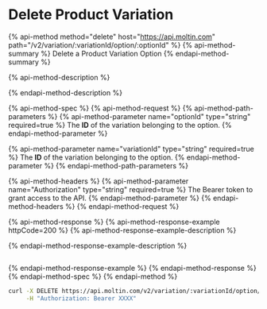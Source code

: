# Delete Product Variation

{% api-method method="delete" host="https://api.moltin.com" path="/v2/variation/:variationId/option/:optionId" %}
{% api-method-summary %}
Delete a Product Variation Option
{% endapi-method-summary %}

{% api-method-description %}

{% endapi-method-description %}

{% api-method-spec %}
{% api-method-request %}
{% api-method-path-parameters %}
{% api-method-parameter name="optionId" type="string" required=true %}
The **ID** of the variation belonging to the option.
{% endapi-method-parameter %}

{% api-method-parameter name="variationId" type="string" required=true %}
The **ID** of the variation belonging to the option.
{% endapi-method-parameter %}
{% endapi-method-path-parameters %}

{% api-method-headers %}
{% api-method-parameter name="Authorization" type="string" required=true %}
The Bearer token to grant access to the API.
{% endapi-method-parameter %}
{% endapi-method-headers %}
{% endapi-method-request %}

{% api-method-response %}
{% api-method-response-example httpCode=200 %}
{% api-method-response-example-description %}

{% endapi-method-response-example-description %}

```javascript

```
{% endapi-method-response-example %}
{% endapi-method-response %}
{% endapi-method-spec %}
{% endapi-method %}

```bash
curl -X DELETE https://api.moltin.com/v2/variation/:variationId/option/:optionId \
     -H "Authorization: Bearer XXXX"
```

